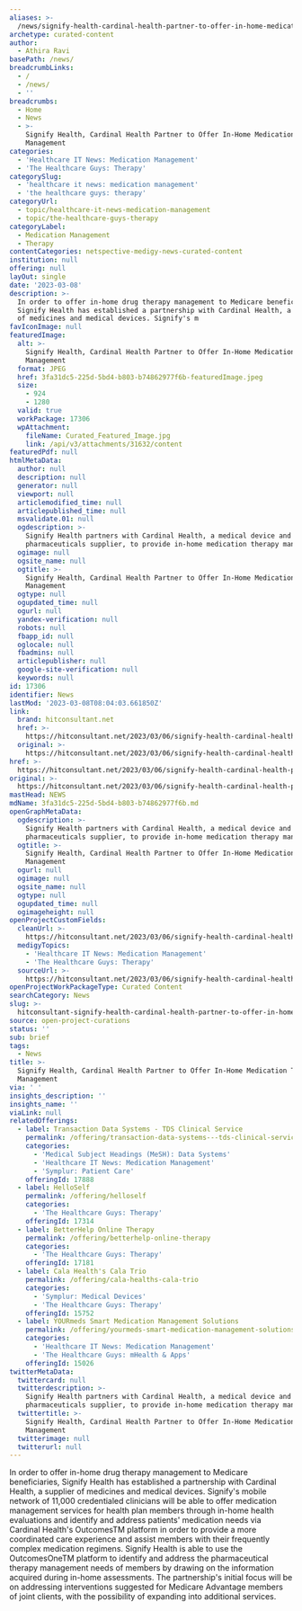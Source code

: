 ```yaml
---
aliases: >-
  /news/signify-health-cardinal-health-partner-to-offer-in-home-medication-therapy-management
archetype: curated-content
author:
  - Athira Ravi
basePath: /news/
breadcrumbLinks:
  - /
  - /news/
  - ''
breadcrumbs:
  - Home
  - News
  - >-
    Signify Health, Cardinal Health Partner to Offer In-Home Medication Therapy
    Management
categories:
  - 'Healthcare IT News: Medication Management'
  - 'The Healthcare Guys: Therapy'
categorySlug:
  - 'healthcare it news: medication management'
  - 'the healthcare guys: therapy'
categoryUrl:
  - topic/healthcare-it-news-medication-management
  - topic/the-healthcare-guys-therapy
categoryLabel:
  - Medication Management
  - Therapy
contentCategories: netspective-medigy-news-curated-content
institution: null
offering: null
layOut: single
date: '2023-03-08'
description: >-
  In order to offer in-home drug therapy management to Medicare beneficiaries,
  Signify Health has established a partnership with Cardinal Health, a supplier
  of medicines and medical devices. Signify's m
favIconImage: null
featuredImage:
  alt: >-
    Signify Health, Cardinal Health Partner to Offer In-Home Medication Therapy
    Management
  format: JPEG
  href: 3fa31dc5-225d-5bd4-b803-b74862977f6b-featuredImage.jpeg
  size:
    - 924
    - 1280
  valid: true
  workPackage: 17306
  wpAttachment:
    fileName: Curated_Featured_Image.jpg
    link: /api/v3/attachments/31632/content
featuredPdf: null
htmlMetaData:
  author: null
  description: null
  generator: null
  viewport: null
  articlemodified_time: null
  articlepublished_time: null
  msvalidate.01: null
  ogdescription: >-
    Signify Health partners with Cardinal Health, a medical device and
    pharmaceuticals supplier, to provide in-home medication therapy management
  ogimage: null
  ogsite_name: null
  ogtitle: >-
    Signify Health, Cardinal Health Partner to Offer In-Home Medication Therapy
    Management
  ogtype: null
  ogupdated_time: null
  ogurl: null
  yandex-verification: null
  robots: null
  fbapp_id: null
  oglocale: null
  fbadmins: null
  articlepublisher: null
  google-site-verification: null
  keywords: null
id: 17306
identifier: News
lastMod: '2023-03-08T08:04:03.661850Z'
link:
  brand: hitconsultant.net
  href: >-
    https://hitconsultant.net/2023/03/06/signify-health-cardinal-health-partnership/
  original: >-
    https://hitconsultant.net/2023/03/06/signify-health-cardinal-health-partnership/
href: >-
  https://hitconsultant.net/2023/03/06/signify-health-cardinal-health-partnership/
original: >-
  https://hitconsultant.net/2023/03/06/signify-health-cardinal-health-partnership/
mastHead: NEWS
mdName: 3fa31dc5-225d-5bd4-b803-b74862977f6b.md
openGraphMetaData:
  ogdescription: >-
    Signify Health partners with Cardinal Health, a medical device and
    pharmaceuticals supplier, to provide in-home medication therapy management
  ogtitle: >-
    Signify Health, Cardinal Health Partner to Offer In-Home Medication Therapy
    Management
  ogurl: null
  ogimage: null
  ogsite_name: null
  ogtype: null
  ogupdated_time: null
  ogimageheight: null
openProjectCustomFields:
  cleanUrl: >-
    https://hitconsultant.net/2023/03/06/signify-health-cardinal-health-partnership/
  medigyTopics:
    - 'Healthcare IT News: Medication Management'
    - 'The Healthcare Guys: Therapy'
  sourceUrl: >-
    https://hitconsultant.net/2023/03/06/signify-health-cardinal-health-partnership/
openProjectWorkPackageType: Curated Content
searchCategory: News
slug: >-
  hitconsultant-signify-health-cardinal-health-partner-to-offer-in-home-medication-therapy-management
source: open-project-curations
status: ''
sub: brief
tags:
  - News
title: >-
  Signify Health, Cardinal Health Partner to Offer In-Home Medication Therapy
  Management
via: ' '
insights_description: ''
insights_name: ''
viaLink: null
relatedOfferings:
  - label: Transaction Data Systems - TDS Clinical Service
    permalink: /offering/transaction-data-systems---tds-clinical-service
    categories:
      - 'Medical Subject Headings (MeSH): Data Systems'
      - 'Healthcare IT News: Medication Management'
      - 'Symplur: Patient Care'
    offeringId: 17888
  - label: HelloSelf
    permalink: /offering/helloself
    categories:
      - 'The Healthcare Guys: Therapy'
    offeringId: 17314
  - label: BetterHelp Online Therapy
    permalink: /offering/betterhelp-online-therapy
    categories:
      - 'The Healthcare Guys: Therapy'
    offeringId: 17181
  - label: Cala Health's Cala Trio
    permalink: /offering/cala-healths-cala-trio
    categories:
      - 'Symplur: Medical Devices'
      - 'The Healthcare Guys: Therapy'
    offeringId: 15752
  - label: YOURmeds Smart Medication Management Solutions
    permalink: /offering/yourmeds-smart-medication-management-solutions
    categories:
      - 'Healthcare IT News: Medication Management'
      - 'The Healthcare Guys: mHealth & Apps'
    offeringId: 15026
twitterMetaData:
  twittercard: null
  twitterdescription: >-
    Signify Health partners with Cardinal Health, a medical device and
    pharmaceuticals supplier, to provide in-home medication therapy management
  twittertitle: >-
    Signify Health, Cardinal Health Partner to Offer In-Home Medication Therapy
    Management
  twitterimage: null
  twitterurl: null
---
```

<p>In order to offer in-home drug therapy management to Medicare beneficiaries, Signify Health has established a partnership with Cardinal Health, a supplier of medicines and medical devices. Signify's mobile network of 11,000 credentialed clinicians will be able to offer medication management services for health plan members through in-home health evaluations and identify and address patients' medication needs via Cardinal Health's OutcomesTM platform in order to provide a more coordinated care experience and assist members with their frequently complex medication regimens. Signify Health is able to use the OutcomesOneTM platform to identify and address the pharmaceutical therapy management needs of members by drawing on the information acquired during in-home assessments. The partnership's initial focus will be on addressing interventions suggested for Medicare Advantage members of joint clients, with the possibility of expanding into additional services.</p>